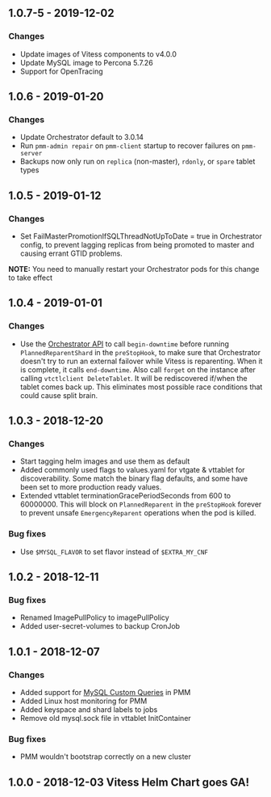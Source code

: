 ## 1.0.7-5 - 2019-12-02

### Changes
* Update images of Vitess components to v4.0.0
* Update MySQL image to Percona 5.7.26
* Support for OpenTracing

## 1.0.6 - 2019-01-20

### Changes
* Update Orchestrator default to 3.0.14
* Run `pmm-admin repair` on `pmm-client` startup to recover failures on `pmm-server`
* Backups now only run on `replica` (non-master), `rdonly`, or `spare` tablet types

## 1.0.5 - 2019-01-12

### Changes
* Set FailMasterPromotionIfSQLThreadNotUpToDate = true in Orchestrator config, to prevent
lagging replicas from being promoted to master and causing errant GTID problems.

**NOTE:** You need to manually restart your Orchestrator pods for this change to take effect

## 1.0.4 - 2019-01-01

### Changes
* Use the [Orchestrator API](https://github.com/github/orchestrator/blob/master/docs/using-the-web-api.md)
to call `begin-downtime` before running `PlannedReparentShard` in the `preStopHook`, to make sure that Orchestrator
doesn't try to run an external failover while Vitess is reparenting. When it is complete, it calls `end-downtime`.
Also call `forget` on the instance after calling `vtctlclient DeleteTablet`. It will be rediscovered if/when
the tablet comes back up. This eliminates most possible race conditions that could cause split brain.

## 1.0.3 - 2018-12-20

### Changes
* Start tagging helm images and use them as default
* Added commonly used flags to values.yaml for vtgate & vttablet for discoverability.
Some match the binary flag defaults, and some have been set to more production ready values.
* Extended vttablet terminationGracePeriodSeconds from 600 to 60000000.
This will block on `PlannedReparent` in the `preStopHook` forever to prevent
unsafe `EmergencyReparent` operations when the pod is killed.

### Bug fixes
* Use `$MYSQL_FLAVOR` to set flavor instead of `$EXTRA_MY_CNF`

## 1.0.2 - 2018-12-11

### Bug fixes
* Renamed ImagePullPolicy to imagePullPolicy
* Added user-secret-volumes to backup CronJob

## 1.0.1 - 2018-12-07

### Changes
* Added support for [MySQL Custom Queries](https://www.percona.com/blog/2018/10/10/percona-monitoring-and-management-pmm-1-15-0-is-now-available/) in PMM
* Added Linux host monitoring for PMM
* Added keyspace and shard labels to jobs
* Remove old mysql.sock file in vttablet InitContainer

### Bug fixes
* PMM wouldn't bootstrap correctly on a new cluster

## 1.0.0 - 2018-12-03 Vitess Helm Chart goes GA!